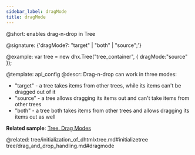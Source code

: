 ```yaml
---
sidebar_label: dragMode
title: dragMode
---          
```


@short: enables drag-n-drop in Tree

@signature: {'dragMode?: "target" | "both" | "source";'}

@example: 
var tree = new dhx.Tree("tree_container", { 
    dragMode:"source"
});

@template:	api_config
@descr: 
Drag-n-drop can work in three modes: 

- "target" - a tree takes items from other trees, while its items can't be dragged out of it
- "source" - a tree allows dragging its items out and can't take items from other trees
- "both" - a tree both takes items from other trees and allows dragging its items out as well

**Related sample**: [Tree. Drag Modes](https://snippet.dhtmlx.com/7idtw7i4)

@related: tree/initialization_of_dhtmlxtree.md#initializetree
tree/drag_and_drop_handling.md#dragmode
